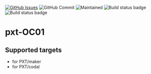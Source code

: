 [![GitHub Issues](https://img.shields.io/github/issues/xinabox/pxt-OC01.svg)](https://github.com/xinabox/pxt-OC01/issues) 
![GitHub Commit](https://img.shields.io/github/last-commit/xinabox/pxt-OC01) 
![Maintained](https://img.shields.io/maintenance/yes/2020) 
![Build status badge](https://github.com/xinabox/pxt-OC01/workflows/maker/badge.svg)
![Build status badge](https://github.com/xinabox/pxt-OC01/workflows/microbit/badge.svg)

# pxt-OC01

## Supported targets

* for PXT/maker
* for PXT/codal

